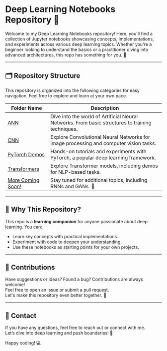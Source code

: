 # Deep Learning Notebooks Repository 📘

Welcome to my Deep Learning Notebooks repository! Here, you'll find a collection of Jupyter notebooks showcasing concepts, implementations, and experiments across various deep learning topics. Whether you're a beginner looking to understand the basics or a practitioner diving into advanced architectures, this repo has something for you. 🚀  

----  
 
## 🗂️ Repository Structure   
  
This repository is organized into the following categories for easy navigation. Feel free to explore and learn at your own pace.   
 
| **Folder Name**                              | **Description**                                                                                       |  
|----------------------------------------------|-------------------------------------------------------------------------------------------------------|  
| [ANN](https://github.com/SHRISH01/Deep-Learning-Basics/tree/main/ANN)                | Dive into the world of Artificial Neural Networks. From basic structures to training techniques.       |  
| [CNN](https://github.com/SHRISH01/Deep-Learning-Basics/tree/main/CNN)                | Explore Convolutional Neural Networks for image processing and computer vision tasks.                  |  
| [PyTorch Demos](https://github.com/SHRISH01/Deep-Learning-Basics/tree/main/Pytorch)  | Hands-on tutorials and experiments with PyTorch, a popular deep learning framework.                   |  
| [Transformers](https://github.com/SHRISH01/Deep-Learning-Basics/tree/main/Transformers) | Explore Transformer models, including demos for NLP-based tasks.                                      |  
| [More Coming Soon!](#)                        | Stay tuned for additional topics, including RNNs and GANs. 🎉                                         |  


----------
 
## 🧠 Why This Repository?  

This repo is a **learning companion** for anyone passionate about deep learning. You can:  
- Learn key concepts with practical implementations.  
- Experiment with code to deepen your understanding.  
- Use these notebooks as starting points for your own projects.  

---

## 🤝 Contributions  

Have suggestions or ideas? Found a bug? Contributions are always welcome!  
Feel free to open an issue or submit a pull request.  
Let's make this repository even better together. 🌟  

---

## 📧 Contact  

If you have any questions, feel free to reach out or connect with me.  
Let’s dive into deep learning and push boundaries! 🚀  

Happy coding! 💻  
